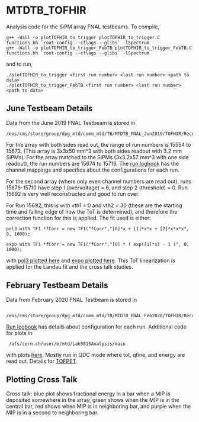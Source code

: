 # MTDTB_TOFHIR

Analysis code for the SiPM array FNAL testbeams. To compile,

    g++ -Wall -o plotTOFHIR_to_trigger plotTOFHIR_to_trigger.C functions.hh `root-config --cflags --glibs` -lSpectrum
    g++ -Wall -o plotTOFHIR_to_trigger_FebTB plotTOFHIR_to_trigger_FebTB.C functions.hh `root-config --cflags --glibs` -lSpectrum

and to run,

    ./plotTOFHIR_to_trigger <first run number> <last run number> <path to data>
    ./plotTOFHIR_to_trigger_FebTB <first run number> <last run number> <path to data>

## June Testbeam Details
Data from the June 2019 FNAL Testbeam is stored in 

    /eos/cms/store/group/dpg_mtd/comm_mtd/TB/MTDTB_FNAL_Jun2019/TOFHIR/RecoData/RecoWithTracks/v2/
        
For the array with both sides read out, the range of run numbers is 15554 to 15673. (This array is 3x3x50 mm^3 with both sides readout with 3.2 mm SiPMs). For the array matched to the SiPMs (3x3.2x57 mm^3 with one side readout), the run numbers are 15674 to 15716. The [run logbook](https://docs.google.com/spreadsheets/d/1ilOMxOy2Qlut1EweUQIKJa14cDbHkf-NVMCfdacFLVk/edit#gid=555033895 "June 2019 Run Logbook") has the channel mappings and specifics about the configurations for each run.

For the second array (where only even channel numbers are read out), runs 15676-15710 have step 1 (overvoltage) = 6, and step 2 (threshold) = 0. Run 15692 is very well reconstructed and good to run over.

For Run 15692, this is with vth1 = 0 and vth2 = 30 (these are the starting time and falling edge of how the ToT is determined), and therefore the correction function for this is applied. The fit used is either:

    pol3 with TF1 *fCorr = new TF1("fCorr","[0]*x + [1]*x*x + [2]*x*x*x", 0, 1000);

    expo with TF1 *fCorr = new TF1("fCorr","[0] * ( exp([1]*x) - 1 )", 0, 1000);

with [pol3 plotted here](https://malberti.web.cern.ch/malberti/MTD/Lab5015/TOFHIR/NonLinearityToT/pol3/vth1_0_vth2_30/c_correction.pdf "Martina Malberti Tot non linearity pol3") and [expo plotted here](https://malberti.web.cern.ch/malberti/MTD/Lab5015/TOFHIR/NonLinearityToT/vth1_0_vth2_30/c_correction.png "Martina Malberti Tot non linearity exponential"). This ToT linearization is applied for the Landau fit and the cross talk studies. 

## February Testbeam Details
Data from February 2020 FNAL Testbeam is stored in
     
     /eos/cms/store/group/dpg_mtd/comm_mtd/TB/MTDTB_FNAL_Feb2020/TOFHIR/RecoData/v1/RecoWithTracks/

[Run logbook](https://docs.google.com/spreadsheets/d/1BTyPMHOUD97ctFpJEPvZQs3BoDRCWzZvoSHltiQdLSg/edit#gid=1048771982 "February 2020 Run Logbook") has details about configuration for each run. Additional code for plots in 

     /afs/cern.ch/user/m/mtd/Lab5015Analysis/main

with plots [here](http://miptimingdetector.web.cern.ch/miptimingdetector/). Mostly run in QDC mode where tot, qfine, and energy are read out. Details for [TOFPET](https://drive.google.com/file/d/15z_Hjv814W3Wo-l9Emn5No1tnk_T7Np1/view).

## Plotting Cross Talk
Cross talk: blue plot shows fractional energy in a bar when a MIP is deposited somewhere in the array, green shows when the MIP is in the central bar, red shows when MIP is in neighboring bar, and purple when the MIP is in a second to neighboring bar.
